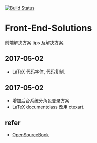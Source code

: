 [![Build Status](https://travis-ci.org/HereChen/Front-End-Solutions.svg?branch=master)](https://travis-ci.org/HereChen/Front-End-Solutions)

# Front-End-Solutions

前端解决方案 tips 及解决方案.

## 2017-05-02

- LaTeX 代码字体, 代码复制.

## 2017-05-02

- 增加后台系统分角色登录方案
- LaTeX documentclass 改用 ctexart.

## refer

- [OpenSourceBook](https://github.com/Xuanwo/OpenSourceBook)
